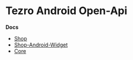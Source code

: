 # Tezro Android Open-Api

**Docs**
* [Shop](https://gitlab.i-link.pro/tezro/tezro-android-open-api/-/blob/master/docs/shop/index.md)
* [Shop-Android-Widget](https://gitlab.i-link.pro/tezro/tezro-android-open-api/-/blob/master/docs/shop-android-widget/index.md)
* [Core](https://gitlab.i-link.pro/tezro/tezro-android-open-api/-/blob/master/docs/core/index.md)
